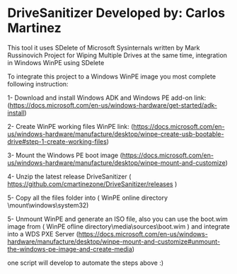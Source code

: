 # DriveSanitizer Developed by: Carlos Martinez
This tool it uses SDelete of Microsoft Sysinternals written by Mark Russinovich
Project for Wiping Multiple Drives at the same time, integration in Windows WinPE using SDelete

To integrate this project to a Windows WinPE image you most complete following instruction:

1- Download and install Windows ADK and Windows PE add-on link: (https://docs.microsoft.com/en-us/windows-hardware/get-started/adk-install)

2- Create WinPE working files WinPE link: (https://docs.microsoft.com/en-us/windows-hardware/manufacture/desktop/winpe-create-usb-bootable-drive#step-1-create-working-files)

3- Mount the Windows PE boot image (https://docs.microsoft.com/en-us/windows-hardware/manufacture/desktop/winpe-mount-and-customize)

4- Unzip the latest release DriveSanitizer ( https://github.com/cmartinezone/DriveSanitizer/releases ) 

5- Copy all the files folder into ( WinPE online directory \mount\windows\system32)

5- Unmount WinPE and generate an ISO file, also you can use the boot.wim image from  ( WinPE  ofline directory\media\sources\boot.wim ) and integrate into a WDS PXE Server  (https://docs.microsoft.com/en-us/windows-hardware/manufacture/desktop/winpe-mount-and-customize#unmount-the-windows-pe-image-and-create-media)

one script will develop to automate the steps above :)
